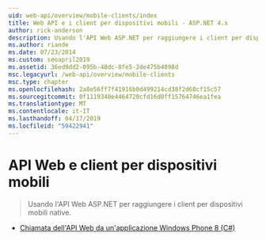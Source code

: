 ```yaml
---
uid: web-api/overview/mobile-clients/index
title: Web API e i client per dispositivi mobili - ASP.NET 4.x
author: rick-anderson
description: Usando l'API Web ASP.NET per raggiungere i client per dispositivi mobili native.
ms.author: riande
ms.date: 07/23/2014
ms.custom: seoapril2019
ms.assetid: 36ed9dd2-095b-48dc-8fe5-2de475b4098d
msc.legacyurl: /web-api/overview/mobile-clients
msc.type: chapter
ms.openlocfilehash: 2a8e56ff7f41916b0d499214cd38f2d60cf15c57
ms.sourcegitcommit: 0f1119340e4464720cfd16d0ff15764746ea1fea
ms.translationtype: MT
ms.contentlocale: it-IT
ms.lasthandoff: 04/17/2019
ms.locfileid: "59422941"
---
```

# <a name="web-api-and-mobile-clients"></a>API Web e client per dispositivi mobili

> Usando l'API Web ASP.NET per raggiungere i client per dispositivi mobili native.


- [Chiamata dell'API Web da un'applicazione Windows Phone 8 (C#)](calling-web-api-from-a-windows-phone-8-application.md)
